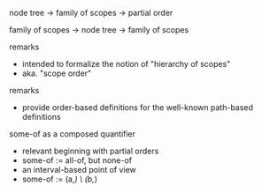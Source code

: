 
node tree
-> family of scopes
-> partial order

family of scopes
-> node tree
-> family of scopes

remarks
- intended to formalize the notion of "hierarchy of scopes"
- aka. "scope order"

remarks
- provide order-based definitions for the well-known
  path-based definitions

some-of as a composed quantifier
- relevant beginning with partial orders
- some-of := all-of, but none-of
- an interval-based point of view
- some-of := (a,*) \ (b,*)

